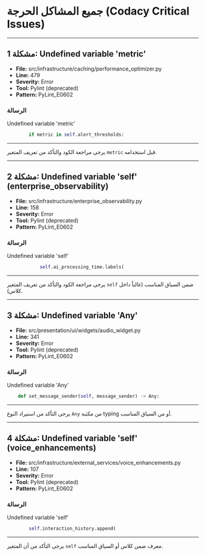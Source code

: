# جميع المشاكل الحرجة (Codacy Critical Issues)

---

## مشكلة 1: Undefined variable 'metric'

- **File:** src/infrastructure/caching/performance_optimizer.py
- **Line:** 479
- **Severity:** Error
- **Tool:** Pylint (deprecated)
- **Pattern:** PyLint_E0602

### الرسالة
Undefined variable 'metric'

```python
        if metric in self.alert_thresholds:
```

---
يرجى مراجعة الكود والتأكد من تعريف المتغير `metric` قبل استخدامه.

---

## مشكلة 2: Undefined variable 'self' (enterprise_observability)

- **File:** src/infrastructure/enterprise_observability.py
- **Line:** 158
- **Severity:** Error
- **Tool:** Pylint (deprecated)
- **Pattern:** PyLint_E0602

### الرسالة
Undefined variable 'self'

```python
            self.ai_processing_time.labels(
```

---
يرجى مراجعة الكود والتأكد من تعريف المتغير `self` ضمن السياق المناسب (غالباً داخل كلاس).

---

## مشكلة 3: Undefined variable 'Any'

- **File:** src/presentation/ui/widgets/audio_widget.py
- **Line:** 341
- **Severity:** Error
- **Tool:** Pylint (deprecated)
- **Pattern:** PyLint_E0602

### الرسالة
Undefined variable 'Any'

```python
    def set_message_sender(self, message_sender) -> Any:
```

---
يرجى التأكد من استيراد النوع `Any` من مكتبة typing أو من السياق المناسب.

---

## مشكلة 4: Undefined variable 'self' (voice_enhancements)

- **File:** src/infrastructure/external_services/voice_enhancements.py
- **Line:** 107
- **Severity:** Error
- **Tool:** Pylint (deprecated)
- **Pattern:** PyLint_E0602

### الرسالة
Undefined variable 'self'

```python
        self.interaction_history.append(
```

---
يرجى التأكد من أن المتغير `self` معرف ضمن كلاس أو السياق المناسب. 